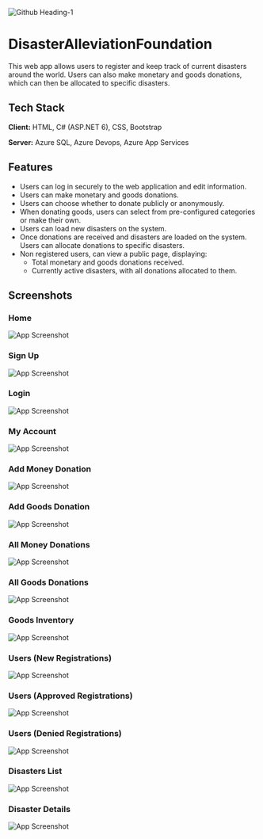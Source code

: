 ![Github Heading-1](https://user-images.githubusercontent.com/80828952/202773863-272709cd-31ae-4200-9284-aa47f9e4a70f.png)

# DisasterAlleviationFoundation

This web app allows users to register and keep track of current disasters around the world. Users can also make monetary and goods donations, which can then be allocated to specific disasters.


## Tech Stack

**Client:** HTML, C# (ASP.NET 6), CSS, Bootstrap

**Server:** Azure SQL, Azure Devops, Azure App Services


## Features

- Users can log in securely to the web application and edit information.
- Users can make monetary and goods donations.
- Users can choose whether to donate publicly or anonymously.
- When donating goods, users can select from pre-configured categories or make their own.
- Users can load new disasters on the system.
- Once donations are received and disasters are loaded on the system. Users can allocate donations to specific disasters.
- Non registered users, can view a public page, displaying:
    - Total monetary and goods donations received.
    - Currently active disasters, with all donations allocated to them.
## Screenshots

### Home
![App Screenshot](https://user-images.githubusercontent.com/80828952/202771920-9c0aa389-cdce-466b-8d01-473e3edca984.png)

### Sign Up
![App Screenshot](https://user-images.githubusercontent.com/80828952/202772106-1229cfee-d43c-4e7f-839c-a0f01f424b88.png)

### Login
![App Screenshot](https://user-images.githubusercontent.com/80828952/202772134-a601e9e4-d40a-411b-a42f-169ec9f76f80.png)

### My Account
![App Screenshot](https://user-images.githubusercontent.com/80828952/202772156-1968e418-4a21-49c8-a97d-6314803a2f75.png)

### Add Money Donation
![App Screenshot](https://user-images.githubusercontent.com/80828952/202772192-308a33a3-d182-4404-b865-1483ccc9a4f1.png)

### Add Goods Donation
![App Screenshot](https://user-images.githubusercontent.com/80828952/202772234-b3be7200-78de-460a-9583-759fb0ad8cb7.png)

### All Money Donations
![App Screenshot](https://user-images.githubusercontent.com/80828952/202772259-4c713809-9901-48a4-8976-0d704d7e6ce5.png)

### All Goods Donations
![App Screenshot](https://user-images.githubusercontent.com/80828952/202772282-7526b9fe-b13f-4a4e-a3b9-bb31a10e5037.png)

### Goods Inventory
![App Screenshot](https://user-images.githubusercontent.com/80828952/202772301-c80d318f-9d98-408f-80e2-cc2f61843cec.png)

### Users (New Registrations)
![App Screenshot](https://user-images.githubusercontent.com/80828952/202772346-c7f5dc33-833d-479b-9537-34bcf28702ea.png)

### Users (Approved Registrations)
![App Screenshot](https://user-images.githubusercontent.com/80828952/202772385-8916aad2-af28-4087-af54-53b513beb3a0.png)

### Users (Denied Registrations)
![App Screenshot](https://user-images.githubusercontent.com/80828952/202772411-6e1febcc-b833-4d1a-9940-fed3cc018cd0.png)

### Disasters List
![App Screenshot](https://user-images.githubusercontent.com/80828952/202772445-9d4144e5-f4a9-42cf-87ff-c209fa0c6c21.png)

### Disaster Details
![App Screenshot](https://user-images.githubusercontent.com/80828952/202772462-87d127aa-9049-4324-bb2e-f181fd16f58e.png)

